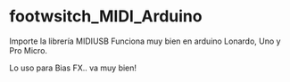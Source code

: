 # footwsitch_MIDI_Arduino

Importe la librería MIDIUSB
Funciona muy bien en arduino Lonardo, Uno y Pro Micro.

Lo uso para Bias FX.. va muy bien!
